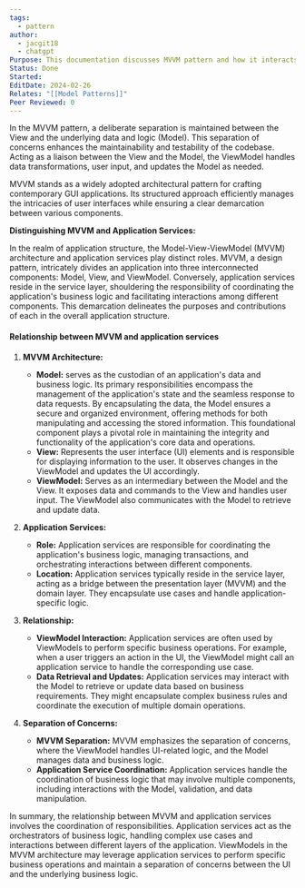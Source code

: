 ```yaml
---
tags:
  - pattern
author:
  - jacgit18
  - chatgpt
Purpose: This documentation discusses MVVM pattern and how it interacts with application services.
Status: Done
Started: 
EditDate: 2024-02-26
Relates: "[[Model Patterns]]"
Peer Reviewed: 0
---
```

In the MVVM pattern, a deliberate separation is maintained between the View and the underlying data and logic (Model). This separation of concerns enhances the maintainability and testability of the codebase. Acting as a liaison between the View and the Model, the ViewModel handles data transformations, user input, and updates the Model as needed.

MVVM stands as a widely adopted architectural pattern for crafting contemporary GUI applications. Its structured approach efficiently manages the intricacies of user interfaces while ensuring a clear demarcation between various components.

**Distinguishing MVVM and Application Services:**

In the realm of application structure, the Model-View-ViewModel (MVVM) architecture and application services play distinct roles. MVVM, a design pattern, intricately divides an application into three interconnected components: Model, View, and ViewModel. Conversely, application services reside in the service layer, shouldering the responsibility of coordinating the application's business logic and facilitating interactions among different components. This demarcation delineates the purposes and contributions of each in the overall application structure.
  
#### Relationship between MVVM and application services  
  
1. **MVVM Architecture:**  
	- **Model:** serves as the custodian of an application's data and business logic. Its primary responsibilities encompass the management of the application's state and the seamless response to data requests. By encapsulating the data, the Model ensures a secure and organized environment, offering methods for both manipulating and accessing the stored information. This foundational component plays a pivotal role in maintaining the integrity and functionality of the application's core data and operations.
	- **View:** Represents the user interface (UI) elements and is responsible for displaying information to the user. It observes changes in the ViewModel and updates the UI accordingly.  
	- **ViewModel:** Serves as an intermediary between the Model and the View. It exposes data and commands to the View and handles user input. The ViewModel also communicates with the Model to retrieve and update data.  
2. **Application Services:**  
	- **Role:** Application services are responsible for coordinating the application's business logic, managing transactions, and orchestrating interactions between different components.  
	- **Location:** Application services typically reside in the service layer, acting as a bridge between the presentation layer (MVVM) and the domain layer. They encapsulate use cases and handle application-specific logic.  
  
3. **Relationship:**  
	- **ViewModel Interaction:** Application services are often used by ViewModels to perform specific business operations. For example, when a user triggers an action in the UI, the ViewModel might call an application service to handle the corresponding use case.  
	- **Data Retrieval and Updates:** Application services may interact with the Model to retrieve or update data based on business requirements. They might encapsulate complex business rules and coordinate the execution of multiple domain operations.  
  
4. **Separation of Concerns:**  
	- **MVVM Separation:** MVVM emphasizes the separation of concerns, where the ViewModel handles UI-related logic, and the Model manages data and business logic.  
	- **Application Service Coordination:** Application services handle the coordination of business logic that may involve multiple components, including interactions with the Model, validation, and data manipulation.  
  
In summary, the relationship between MVVM and application services involves the coordination of responsibilities. Application services act as the orchestrators of business logic, handling complex use cases and interactions between different layers of the application. ViewModels in the MVVM architecture may leverage application services to perform specific business operations and maintain a separation of concerns between the UI and the underlying business logic.
